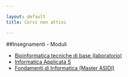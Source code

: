 ```yaml
--- 

layout: default
title: Corsi non attivi

---
```

##Insegnamenti - Moduli
  *    [Bioinformatica tecniche di base (laboratorio)](Bioinformatica_Tecniche_di_Base/)
  *    [Informatica Applicata S](Informatica_Applicata/)
  *    [Fondamenti di Informatica (Master ASIDI)](Fondamenti_di_Informatica/)

